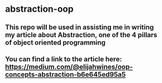 # abstraction-oop

## This repo will be used in assisting me in writing my article about Abstraction, one of the 4 pillars of object oriented programming

## You can find a link to the article here: https://medium.com/@elijahwines/oop-concepts-abstraction-b6e645ed95a5
